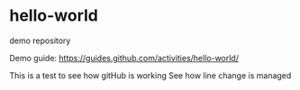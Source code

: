 # hello-world
demo repository

Demo guide: https://guides.github.com/activities/hello-world/

This is a test to see how gitHub is working
See how line change is managed
